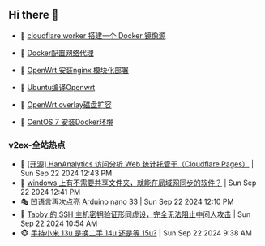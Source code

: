 ## Hi there 👋

<!--
**dkyg666/dkyg666** is a ✨ _special_ ✨ repository because its `README.md` (this file) appears on your GitHub profile.

Here are some ideas to get you started:

- 🔭 I’m currently working on ...
- 🌱 I’m currently learning ...
- 👯 I’m looking to collaborate on ...
- 🤔 I’m looking for help with ...
- 💬 Ask me about ...
- 📫 How to reach me: ...
- 😄 Pronouns: ...
- ⚡ Fun fact: ...
-->

<!-- BLOG-POST-LIST:START -->
- 🦩 [cloudflare worker 搭建一个 Docker 镜像源](http://blog.1996099.xyz/archives/cloudflare-worker-da-jian-yi-ge-docker-jing-xiang-zhan) 

- 🚦 [Docker配置网络代理](http://blog.1996099.xyz/archives/dockerpei-zhi-wang-luo-dai-li) 

- 🫶 [OpenWrt 安装nginx 模块化部署](http://blog.1996099.xyz/archives/openwrt-an-zhuang-nginx-mo-kuai-hua-bu-shu) 

- 🦄 [Ubuntu编译Openwrt](http://blog.1996099.xyz/archives/ubuntuzi-bian-yi-openwrt) 

- 🐻 [OpenWrt overlay磁盘扩容](http://blog.1996099.xyz/archives/openwrt-overlay) 

- 🤖 [CentOS 7 安装Docker环境](http://blog.1996099.xyz/archives/centos-docker) 
<!-- BLOG-POST-LIST:END -->

### v2ex-全站热点
<!-- v2ex:START -->
- 🥸 [[开源] HanAnalytics 访问分析 Web 统计托管于（Cloudflare Pages）](https://www.v2ex.com/t/1074856#reply0) | Sun Sep 22 2024 12:43 PM
- 🤗 [windows 上有不需要共享文件夹，就能在局域网同步的软件？](https://www.v2ex.com/t/1074855#reply3) | Sun Sep 22 2024 12:41 PM
- 🎭 [凹语言再次点亮 Arduino nano 33](https://www.v2ex.com/t/1074847#reply0) | Sun Sep 22 2024 12:10 PM
- 🥷 [Tabby 的 SSH 主机密钥验证形同虚设，完全无法阻止中间人攻击](https://www.v2ex.com/t/1074838#reply8) | Sun Sep 22 2024 10:54 AM
- 🐵 [手持小米 13u 是换二手 14u 还是等 15u?](https://www.v2ex.com/t/1074828#reply8) | Sun Sep 22 2024 9:38 AM<!-- v2ex:END -->

